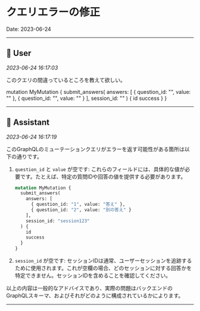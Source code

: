 # クエリエラーの修正

Date: 2023-06-24

---

## 👤 User
*2023-06-24 16:17:03*

このクエリの間違っているところを教えて欲しい。

mutation MyMutation {
  submit_answers(
    answers: [
      { question_id: "", value: "" },
      { question_id: "", value: "" }
    ],
    session_id: ""
  ) {
    id
    success
  }
}

---

## 🤖 Assistant
*2023-06-24 16:17:19*

このGraphQLのミューテーションクエリがエラーを返す可能性がある箇所は以下の通りです。

1. `question_id` と `value` が空です: これらのフィールドには、具体的な値が必要です。たとえば、特定の質問IDや回答の値を提供する必要があります。

    ```graphql
    mutation MyMutation {
      submit_answers(
        answers: [
          { question_id: "1", value: "答え" },
          { question_id: "2", value: "別の答え" }
        ],
        session_id: "session123"
      ) {
        id
        success
      }
    }
    ```

2. `session_id` が空です: セッションIDは通常、ユーザーセッションを追跡するために使用されます。これが空欄の場合、どのセッションに対する回答かを特定できません。セッションIDを含めることを確認してください。

以上の内容は一般的なアドバイスであり、実際の問題はバックエンドのGraphQLスキーマ、およびそれがどのように構成されているかによります。

---
